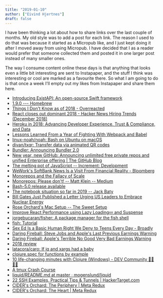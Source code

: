 ```yaml
---
title: "2019-01-10"
author: ["Eivind Hjertnes"]
draft: false
---
```


I have been thinking a lot about how to share links over the last couple
of months. My old style was to add a post for each link. The reason I
used to do that was because it started as a Micropub like, and I just
kept doing it after I moved away from using Micropub. I have decided
that I as a reader would prefer that someone collected them and posted
it in one larger post instead of many smaller ones.

The way I consume content online these days is that anything that looks
even a little bit interesting are sent to Instapaper, and the stuff I
think was interesting or cool are marked as a favourite there. So what I
am going to do is that once a week I'll empty out my likes from
Instapaper and share them here.

-   [Introducing
    ExistAPI: An open-source Swift framework](http://blog.bellebcooper.com/introducing-existapi.html)
-   [1.9.0 --- Homebrew](https://brew.sh/2019/01/09/homebrew-1.9.0/)
-   [Things I
    Don't Know as of 2018 - Overreacted](https://overreacted.io/things-i-dont-know-as-of-2018/)
-   [React
    closes out dominant 2018 - Hacker News Hiring Trends (December 2018)](https://www.hntrends.com/2018/dec-react-closes-out-dominant-2018.html)
-   [Heroku
    in 2018: Advancing Developer Experience, Trust & Compliance, and
    Data](https://hello.heroku.com/webmail/36622/823728182/b64fe6fd8b910f435f89b181f584c255334d9e7915d25c3846d148b6a0a87d48)
-   [Lessons
    Learned From a Year of Fighting With Webpack and Babel](https://levelup.gitconnected.com/lessons-learned-from-a-year-of-fighting-with-webpack-and-babel-ce3b4b634c46)
-   [linux-noah/noah: Bash on Ubuntu
    on macOS](https://github.com/linux-noah/noah)
-   [divan/txqr: Transfer data via
    animated QR codes](https://github.com/divan/txqr)
-   [Bundler:
    Announcing Bundler 2.0](https://bundler.io/blog/2019/01/03/announcing-bundler-2.html)
-   [New year,
    new GitHub: Announcing unlimited free private repos and unified
    Enterprise offering | The GitHub Blog](https://blog.github.com/2019-01-07-new-year-new-github/)
-   [The
    melting pot of JavaScript -- Increment: Development](https://increment.com/development/the-melting-pot-of-javascript/)
-   [WeWork's
    SoftBank News Is a Visit From Financial Reality - Bloomberg](https://www.bloomberg.com/opinion/articles/2019-01-08/wework-gets-a-visit-from-financial-reality)
-   [Monorepos
    and the Fallacy of Scale](https://presumably.de/monorepos-and-the-fallacy-of-scale.html)
-   [Monorepos:
    Please don't! -- Matt Klein -- Medium](https://medium.com/@mattklein123/monorepos-please-dont-e9a279be011b)
-   [Bash-5.0
    release available](http://lists.gnu.org/archive/html/bug-bash/2019-01/msg00063.html)
-   [The
    notebook situation so far in 2019 -- Jack Baty](https://jack.baty.net/2019/the-notebook-situation-so-far-in-2019/)
-   [Bill
    Gates Just Published a Letter Urging US Leaders to Embrace Nuclear
    Energy](https://www.sciencealert.com/bill-gates-says-us-leaders-should-embrace-nuclear-energy)
-   [Rose Orchard's
    Mac Setup -- The Sweet Setup](https://thesweetsetup.com/rose-orchards-mac-setup/)
-   [Improve
    React Performance using Lazy Loading💤 and Suspense](https://blog.bitsrc.io/improve-react-performance-using-lazy-loading-and-suspense-933903171954)
-   [jorgebucaran/fisher: A
    package manager for the fish shell](https://github.com/jorgebucaran/fisher)
-   [fish: Tutorial](http://fishshell.com/docs/current/tutorial.html)
-   [Sex
    Ed Is a Basic Human Right We Deny to Teens Every Day - Broadly](https://broadly.vice.com/en%5Fus/article/zmmwj3/sex-ed-is-a-basic-human-right-we-deny-to-teens-every-day)
-   [Daring
    Fireball: Steve Jobs and Apple's Last Previous Earnings Warning](https://daringfireball.net/2019/01/steve%5Fjobs%5Fand%5Fapples%5Flast%5Fprevious%5Fearnings%5Fwarning)
-   [Daring
    Fireball: Apple's Terrible No Good Very Bad Earnings Warning](https://daringfireball.net/2019/01/apples%5Fterrible%5Fno%5Fgood%5Fvery%5Fbad%5Fearnings%5Fwarning)
-   [2018 review](http://blog.bellebcooper.com/2018-review.html)
-   [latacora/caro: If jq and xargs had
    a baby](https://github.com/latacora/caro)
-   [clojure.spec for
    functions by example](https://blog.taylorwood.io/2017/10/15/fspec.html)
-   [10
    life-changing minutes with Clojure (Windows) - DEV Community 👩‍💻👨‍💻](https://dev.to/adasomg/10-life-changing-minutes-with-clojure-windows-3ofl)
-   [A tmux Crash
    Course](https://robots.thoughtbot.com/a-tmux-crash-course)
-   [liquid/README.md
    at master · mogenslund/liquid](https://github.com/mogenslund/liquid/blob/master/README.md)
-   [22 SSH Examples,
    Practical Tips & Tunnels | HackerTarget.com](https://hackertarget.com/ssh-examples-tunnels/)
-   [CIDER's
    Orchard: The Periphery | Meta Redux](https://metaredux.com/posts/2018/11/11/ciders-orchard-the-periphery.html)
-   [CIDER's
    Orchard: The Heart | Meta Redux](https://metaredux.com/posts/2018/11/09/ciders-orchard-the-heart.html)
